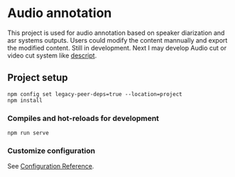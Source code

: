 # Audio annotation
This project is used for audio annotation based on speaker diarization and asr systems outputs. Users could modify the content mannually and export the modified content. Still in development. Next I may develop Audio cut or video cut system like [descript](https://www.descript.com/).


## Project setup
```
npm config set legacy-peer-deps=true --location=project
npm install
```

### Compiles and hot-reloads for development
```
npm run serve
```

### Customize configuration
See [Configuration Reference](https://cli.vuejs.org/config/).

